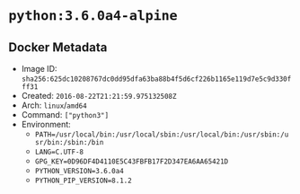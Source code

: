# `python:3.6.0a4-alpine`

## Docker Metadata

- Image ID: `sha256:625dc10208767dc0dd95dfa63ba88b4f5d6cf226b1165e119d7e5c9d330fff31`
- Created: `2016-08-22T21:21:59.975132508Z`
- Arch: `linux`/`amd64`
- Command: `["python3"]`
- Environment:
  - `PATH=/usr/local/bin:/usr/local/sbin:/usr/local/bin:/usr/sbin:/usr/bin:/sbin:/bin`
  - `LANG=C.UTF-8`
  - `GPG_KEY=0D96DF4D4110E5C43FBFB17F2D347EA6AA65421D`
  - `PYTHON_VERSION=3.6.0a4`
  - `PYTHON_PIP_VERSION=8.1.2`

